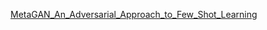 [MetaGAN_An_Adversarial_Approach_to_Few_Shot_Learning](MetaGAN_An_Adversarial_Approach_to_Few_Shot_Learning.pdf)